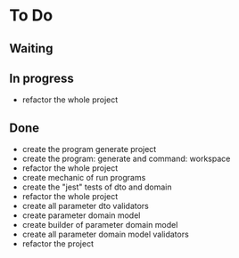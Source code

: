 # To Do

## Waiting

## In progress

* refactor the whole project

## Done

* create the program generate project
* create the program: generate and command: workspace
* refactor the whole project
* create mechanic of run programs
* create the "jest" tests of dto and domain
* refactor the whole project
* create all parameter dto validators
* create parameter domain model
* create builder of parameter domain model
* create all parameter domain model validators
* refactor the project

